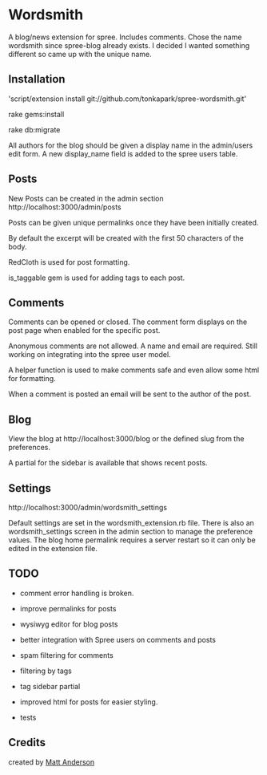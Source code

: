 Wordsmith
=========

A blog/news extension for spree. Includes comments. Chose the name wordsmith since spree-blog already exists. I decided I wanted something different so came up with the unique name.


Installation
------------

'script/extension install git://github.com/tonkapark/spree-wordsmith.git'

rake gems:install

rake db:migrate

All authors for the blog should be given a display name in the admin/users edit form. A new display_name field is added to the spree users table. 


Posts
-------

New Posts can be created in the admin section http://localhost:3000/admin/posts

Posts can be given unique permalinks once they have been initially created.

By default the excerpt will be created with the first 50 characters of the body.

RedCloth is used for post formatting.

is_taggable gem is used for adding tags to each post.


Comments
--------

Comments can be opened or closed.  The comment form displays on the post page when enabled for the specific post.

Anonymous comments are not allowed. A name and email are required. Still working on integrating into the spree user model.

A helper function is used to make comments safe and even allow some html for formatting.

When a comment is posted an email will be sent to the author of the post.


Blog
-----

View the blog at http://localhost:3000/blog or the defined slug from the preferences.

A partial for the sidebar is available that shows recent posts.
 

Settings
------------

http://localhost:3000/admin/wordsmith_settings

Default settings are set in the wordsmith_extension.rb file. There is also an wordsmith_settings screen in the admin section to manage the preference values. The blog home permalink requires a server restart so it can only be edited in the extension file.


TODO
-----

- comment error handling is broken.

- improve permalinks for posts

- wysiwyg editor for blog posts

- better integration with Spree users on comments and posts

- spam filtering for comments

- filtering by tags

- tag sidebar partial

- improved html for posts for easier styling.

- tests


Credits
-------

created by [Matt Anderson](http://tonkapark.com/)